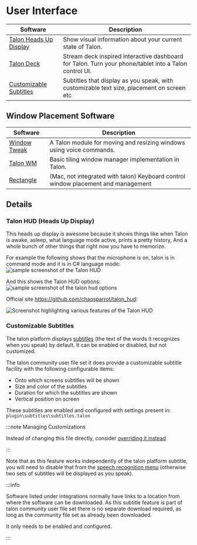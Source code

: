 # User Interface

| Software                                                     | Description                                                                                           |
| ------------------------------------------------------------ | ----------------------------------------------------------------------------------------------------- |
| [Talon Heads Up Display](#talon-hud-heads-up-display)        | Show visual information about your current state of Talon.                                            |
| [Talon Deck](https://github.com/AndreasArvidsson/talon-deck) | Stream deck inspired interactive dashboard for Talon. Turn your phone/tablet into a Talon control UI. |
| [Customizable Subtitles](#customizable-subtitles)            | Subtitles that display as you speak, with customizable text size, placement on screen etc |

## Window Placement Software

| Software                                                         | Description                                                                       |
| ---------------------------------------------------------------- | --------------------------------------------------------------------------------- |
| [Window Tweak](https://github.com/codecat555/talon-window-tweak) | A Talon module for moving and resizing windows using voice commands.              |
| [Talon WM](https://github.com/lunixbochs/talon_wm)               | Basic tiling window manager implementation in Talon.                              |
| [Rectangle](https://github.com/rxhanson/Rectangle)               | (Mac, not integrated with talon) Keyboard control window placement and management |

## Details

### Talon HUD (Heads Up Display)

This heads up display is awesome because it shows things like when Talon is awake, asleep, what language mode active, prints a pretty history, And a whole bunch of other things that right now you have to memorize.

For example the following shows that the microphone is on, talon is in command mode and it is in C# language mode:
<img src="/img/integrations/talon_hud/talon_hud_cs.png/"
     alt="sample screenshot of the Talon HUD"
/>

And this shows the Talon HUD options:
<img src="/img/integrations/talon_hud/talon_hud_options.png/"
     alt="sample screenshot of the talon hud options"
/>

Official site https://github.com/chaosparrot/talon_hud:

<img src="https://github.com/chaosparrot/talon_hud/blob/master/docs/intro.png?raw=true"
     alt="Screenshot highlighting various features of the Talon HUD"
 />

### Customizable Subtitles

The talon platform displays [subtitles](/docs/Basic%20Usage/talon-ui.md#talon-subtitles) (the text of the words it recognizes when you speak) by default.
It can be enabled or disabled, but not customized.

The talon community user file set it does provide a customizable subtitle facility with the following configurable items:
- Onto which screens subtitles will be shown
- Size and color of the subtitles
- Duration for which the subtitles are shown
- Vertical position on screen

These subtitles are enabled and configured with settings present in:
`plugin\subtitles\subtitles.talon`

:::note Managing Customizations

Instead of changing this file directly, consider [overriding it instead](/docs/Customization/managing-customizations.md#overriding-cleanly)

:::

Note that as this feature works independently of the talon platform subtitle, you will need to
disable that from the [speech recognition menu](/docs/Basic%20Usage/talon-ui.md#speech-recognition-menu) 
(otherwise two sets of subtitles will be displayed as you speak).

:::info

Software listed under integrations normally have links to a location from where the software can be downloaded.
As this subtitle feature is part of talon community user file set there is no separate download required,
as long as the community file set as already been downloaded.

It only needs to be enabled and configured.

:::

